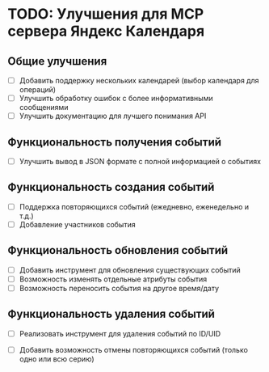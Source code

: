 # TODO: Улучшения для MCP сервера Яндекс Календаря

## Общие улучшения
- [ ] Добавить поддержку нескольких календарей (выбор календаря для операций)
- [ ] Улучшить обработку ошибок с более информативными сообщениями
- [ ] Улучшить документацию для лучшего понимания API

## Функциональность получения событий
- [ ] Улучшить вывод в JSON формате с полной информацией о событиях

## Функциональность создания событий
- [ ] Поддержка повторяющихся событий (ежедневно, еженедельно и т.д.)
- [ ] Добавление участников события

## Функциональность обновления событий
- [ ] Добавить инструмент для обновления существующих событий
- [ ] Возможность изменять отдельные атрибуты события
- [ ] Возможность переносить события на другое время/дату

## Функциональность удаления событий
- [ ] Реализовать инструмент для удаления событий по ID/UID
- [ ] Добавить возможность отмены повторяющихся событий (только одно или всю серию)

